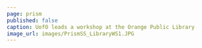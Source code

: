 ```yaml
---
page: prism
published: false
caption: UofO leads a workshop at the Orange Public Library
image_url: images/PrismSS_LibraryWS1.JPG
---
```


